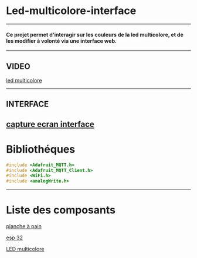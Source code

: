 # Led-multicolore-interface
---
#### Ce projet permet d'interagir sur les couleurs de la led multicolore, et de les modifier à volonté via une interface web.
---
## VIDEO

[led multicolore](https://youtu.be/Fv7K-Uwru3M)

---
## INTERFACE

[capture ecran interface](https://drive.google.com/open?id=1WB7Z_tFgaiFvHg_-lhunuJTv4eV_UJoc)
---

# Bibliothéques

``` c++
#include <Adafruit_MQTT.h>
#include <Adafruit_MQTT_Client.h>
#include <WiFi.h>
#include <analogWrite.h>
```
---

# Liste des composants

[planche à pain](https://www.amazon.fr/Hilitand-Planche-Prototype-Soudure-Plastique/dp/B07GZJBDCP/ref=sr_1_3?s=computers&ie=UTF8&qid=1548257336&sr=1-3&keywords=planche+pain)

[esp 32](https://www.amazon.fr/JZK-d%C3%A9veloppement-dantenne-Bluetooth-Batterie/dp/B071JR9WS9/ref=sr_1_2?ie=UTF8&qid=1550056989&sr=8-2&keywords=esp32)

[LED multicolore](https://www.amazon.fr/SODIAL-diode-electroluminescente-tete-ronde/dp/B00F4MGA0I/ref=pd_rhf_se_s_pd_crcd_0_6/260-9344697-9327427?_encoding=UTF8&pd_rd_i=B00F4MGA0I&pd_rd_r=42b8139a-57d4-4ee7-a5da-1093184a7d77&pd_rd_w=A70VV&pd_rd_wg=PHxx9&pf_rd_p=b4fe1bcd-7277-4d53-9d7f-8de4c1838984&pf_rd_r=EJ4JZ5C5SZF1WS4PTTNS&psc=1&refRID=EJ4JZ5C5SZF1WS4PTTNS)


